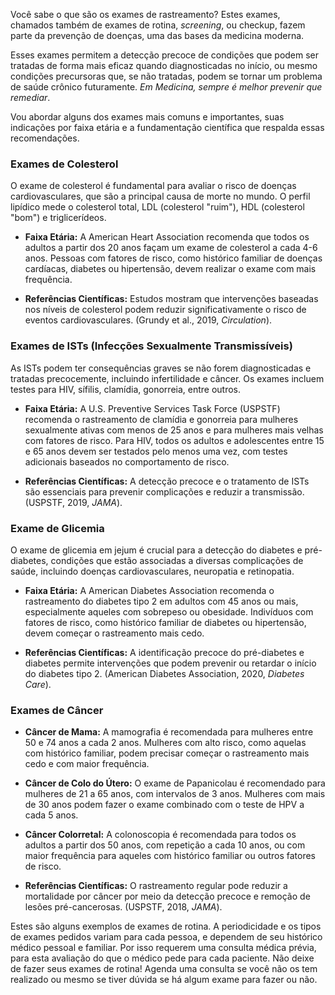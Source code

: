 
Você sabe o que são os exames de rastreamento?
Estes exames, chamados também de exames de rotina, _screening_, ou checkup, fazem parte da prevenção de doenças, uma das bases da medicina moderna.

Esses exames permitem a detecção precoce de condições que podem ser tratadas de forma mais eficaz quando diagnosticadas no início, ou mesmo condições precursoras que, se não tratadas, podem se tornar um problema de saúde crônico futuramente. _Em Medicina, sempre é melhor prevenir que remediar_. 
 
Vou abordar alguns dos exames mais comuns e importantes, suas indicações por faixa etária e a fundamentação científica que respalda essas recomendações.

### Exames de Colesterol

O exame de colesterol é fundamental para avaliar o risco de doenças cardiovasculares, que são a principal causa de morte no mundo. O perfil lipídico mede o colesterol total, LDL (colesterol "ruim"), HDL (colesterol "bom") e triglicerídeos.

- **Faixa Etária:** A American Heart Association recomenda que todos os adultos a partir dos 20 anos façam um exame de colesterol a cada 4-6 anos. Pessoas com fatores de risco, como histórico familiar de doenças cardíacas, diabetes ou hipertensão, devem realizar o exame com mais frequência.

- **Referências Científicas:** Estudos mostram que intervenções baseadas nos níveis de colesterol podem reduzir significativamente o risco de eventos cardiovasculares. (Grundy et al., 2019, *Circulation*).

### Exames de ISTs (Infecções Sexualmente Transmissíveis)

As ISTs podem ter consequências graves se não forem diagnosticadas e tratadas precocemente, incluindo infertilidade e câncer. Os exames incluem testes para HIV, sífilis, clamídia, gonorreia, entre outros.

- **Faixa Etária:** A U.S. Preventive Services Task Force (USPSTF) recomenda o rastreamento de clamídia e gonorreia para mulheres sexualmente ativas com menos de 25 anos e para mulheres mais velhas com fatores de risco. Para HIV, todos os adultos e adolescentes entre 15 e 65 anos devem ser testados pelo menos uma vez, com testes adicionais baseados no comportamento de risco.

- **Referências Científicas:** A detecção precoce e o tratamento de ISTs são essenciais para prevenir complicações e reduzir a transmissão. (USPSTF, 2019, *JAMA*).

### Exame de Glicemia

O exame de glicemia em jejum é crucial para a detecção do diabetes e pré-diabetes, condições que estão associadas a diversas complicações de saúde, incluindo doenças cardiovasculares, neuropatia e retinopatia.

- **Faixa Etária:** A American Diabetes Association recomenda o rastreamento do diabetes tipo 2 em adultos com 45 anos ou mais, especialmente aqueles com sobrepeso ou obesidade. Indivíduos com fatores de risco, como histórico familiar de diabetes ou hipertensão, devem começar o rastreamento mais cedo.

- **Referências Científicas:** A identificação precoce do pré-diabetes e diabetes permite intervenções que podem prevenir ou retardar o início do diabetes tipo 2. (American Diabetes Association, 2020, *Diabetes Care*).

### Exames de Câncer

- **Câncer de Mama:** A mamografia é recomendada para mulheres entre 50 e 74 anos a cada 2 anos. Mulheres com alto risco, como aquelas com histórico familiar, podem precisar começar o rastreamento mais cedo e com maior frequência.

- **Câncer de Colo do Útero:** O exame de Papanicolau é recomendado para mulheres de 21 a 65 anos, com intervalos de 3 anos. Mulheres com mais de 30 anos podem fazer o exame combinado com o teste de HPV a cada 5 anos.

- **Câncer Colorretal:** A colonoscopia é recomendada para todos os adultos a partir dos 50 anos, com repetição a cada 10 anos, ou com maior frequência para aqueles com histórico familiar ou outros fatores de risco.

- **Referências Científicas:** O rastreamento regular pode reduzir a mortalidade por câncer por meio da detecção precoce e remoção de lesões pré-cancerosas. (USPSTF, 2018, *JAMA*).

Estes são alguns exemplos de exames de rotina. A periodicidade e os tipos de exames pedidos variam para cada pessoa, e dependem de seu histórico médico pessoal e familiar. Por isso requerem uma consulta médica prévia, para esta avaliação do que o médico pede para cada paciente.
Não deixe de fazer seus exames de rotina! Agenda uma consulta se você não os tem realizado ou mesmo se tiver dúvida se há algum exame para fazer ou não.

<!--stackedit_data:
eyJoaXN0b3J5IjpbLTEwMjQ0OTIyNywtNjA2NjgzNDU5LC05OT
A4MTY0MzZdfQ==
-->